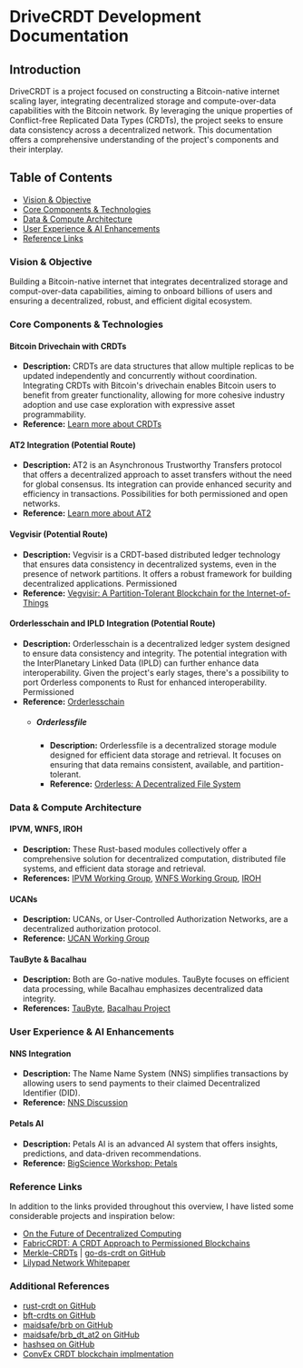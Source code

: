 # DriveCRDT Development Documentation

## Introduction
DriveCRDT is a project focused on constructing a Bitcoin-native internet scaling layer, integrating decentralized storage and compute-over-data capabilities with the Bitcoin network. By leveraging the unique properties of Conflict-free Replicated Data Types (CRDTs), the project seeks to ensure data consistency across a decentralized network. This documentation offers a comprehensive understanding of the project's components and their interplay.

## Table of Contents
- [Vision & Objective](#vision--objective)
- [Core Components & Technologies](#core-components--technologies)
- [Data & Compute Architecture](#data--compute-architecture)
- [User Experience & AI Enhancements](#user-experience--ai-enhancements)
- [Reference Links](#reference-links)

### Vision & Objective
Building a Bitcoin-native internet that integrates decentralized storage and comput-over-data capabilities, aiming to onboard billions of users and ensuring a decentralized, robust, and efficient digital ecosystem.

### Core Components & Technologies

#### Bitcoin Drivechain with CRDTs
- **Description:** CRDTs are data structures that allow multiple replicas to be updated independently and concurrently without coordination. Integrating CRDTs with Bitcoin's drivechain enables Bitcoin users to benefit from greater functionality, allowing for more cohesive industry adoption and use case exploration with expressive asset programmability. 
- **Reference:** [Learn more about CRDTs](https://en.wikipedia.org/wiki/Conflict-free_replicated_data_type)

#### AT2 Integration (Potential Route)
- **Description:** AT2 is an Asynchronous Trustworthy Transfers protocol that offers a decentralized approach to asset transfers without the need for global consensus. Its integration can provide enhanced security and efficiency in transactions. Possibilities for both permissioned and open networks.
- **Reference:** [Learn more about AT2](https://arxiv.org/abs/2002.07763)

#### Vegvisir (Potential Route)
- **Description:** Vegvisir is a CRDT-based distributed ledger technology that ensures data consistency in decentralized systems, even in the presence of network partitions. It offers a robust framework for building decentralized applications. Permissioned
- **Reference:** [Vegvisir: A Partition-Tolerant Blockchain for the Internet-of-Things](https://www.researchgate.net/publication/334448816_Vegvisir_A_Partition-Tolerant_Blockchain_for_the_Internet-of-Things)

#### Orderlesschain and IPLD Integration (Potential Route)
- **Description:** Orderlesschain is a decentralized ledger system designed to ensure data consistency and integrity. The potential integration with the InterPlanetary Linked Data (IPLD) can further enhance data interoperability. Given the project's early stages, there's a possibility to port Orderless components to Rust for enhanced interoperability. Permissioned
- **Reference:** [Orderlesschain](https://github.com/orderless-chain)
  - ##### Orderlessfile
    - **Description:** Orderlessfile is a decentralized storage module designed for efficient data storage and retrieval. It focuses on ensuring that data remains consistent, available, and partition-tolerant.
    - **Reference:** [Orderless: A Decentralized File System](https://arxiv.org/pdf/2210.01477.pdf)


### Data & Compute Architecture
#### IPVM, WNFS, IROH
- **Description:** These Rust-based modules collectively offer a comprehensive solution for decentralized computation, distributed file systems, and efficient data storage and retrieval.
- **References:** [IPVM Working Group](https://github.com/ipvm-wg), [WNFS Working Group](https://github.com/wnfs-wg/), [IROH](https://github.com/n0-computer/iroh)

#### UCANs
- **Description:** UCANs, or User-Controlled Authorization Networks, are a decentralized authorization protocol.
- **Reference:** [UCAN Working Group](https://github.com/ucan-wg)

#### TauByte & Bacalhau
- **Description:** Both are Go-native modules. TauByte focuses on efficient data processing, while Bacalhau emphasizes decentralized data integrity.
- **References:** [TauByte](https://github.com/taubyte), [Bacalhau Project](https://github.com/bacalhau-project)

### User Experience & AI Enhancements
#### NNS Integration
- **Description:** The Name Name System (NNS) simplifies transactions by allowing users to send payments to their claimed Decentralized Identifier (DID).
- **Reference:** [NNS Discussion](https://talk.fission.codes/t/nns-the-name-name-system/3684)

#### Petals AI
- **Description:** Petals AI is an advanced AI system that offers insights, predictions, and data-driven recommendations.
- **Reference:** [BigScience Workshop: Petals](https://github.com/bigscience-workshop/petals)

### Reference Links
In addition to the links provided throughout this overview, I have listed some considerable projects and inspiration below:
- [On the Future of Decentralized Computing](https://research.protocol.ai/publications/on-the-future-of-decentralized-computing/vukolic2021.pdf)
- [FabricCRDT: A CRDT Approach to Permissioned Blockchains](https://www.researchgate.net/publication/337455334_FabricCRDT_A_Conflict-Free_Replicated_Datatypes_Approach_to_Permissioned_Blockchains)
- [Merkle-CRDTs](https://research.protocol.ai/blog/2019/a-new-lab-for-resilient-networks-research/PL-TechRep-merkleCRDT-v0.1-Dec30.pdf) | [go-ds-crdt on GitHub](https://github.com/ipfs/go-ds-crdt)
- [Lilypad Network Whitepaper](https://docs.lilypadnetwork.org/research-and-vision/whitepaper)

### Additional References
- [rust-crdt on GitHub](https://github.com/rust-crdt/rust-crdt/tree/master)
- [bft-crdts on GitHub](https://github.com/davidrusu/bft-crdts)
- [maidsafe/brb on GitHub](https://github.com/maidsafe/brb/)
- [maidsafe/brb_dt_at2 on GitHub](https://github.com/maidsafe/brb_dt_at2)
- [hashseq on GitHub](https://github.com/davidrusu/hashseq/tree/master)
- [ConvEx CRDT blockchain implmentation](https://github.com/Convex-Dev/design/blob/main/papers/convex-whitepaper.md)
